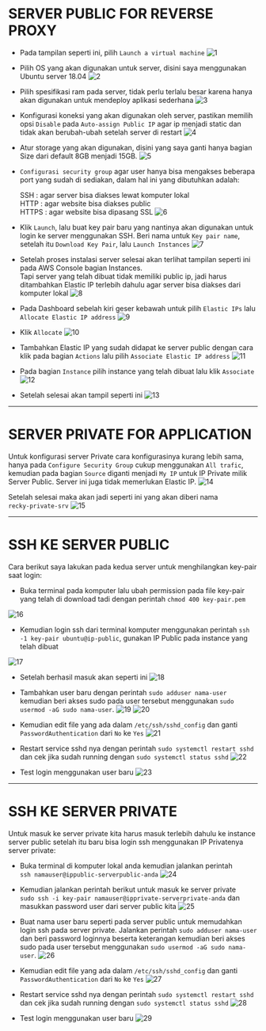 # SERVER PUBLIC FOR REVERSE PROXY

- Pada tampilan seperti ini, pilih `Launch a virtual machine`
  ![1](https://user-images.githubusercontent.com/45087061/101750801-16988600-3b02-11eb-9da7-b8720bf531d9.png)

- Pilih OS yang akan digunakan untuk server, disini saya menggunakan Ubuntu server 18.04
  ![2](https://user-images.githubusercontent.com/45087061/101751756-39776a00-3b03-11eb-9025-b2a114ca3d32.png)

- Pilih spesifikasi ram pada server, tidak perlu terlalu besar karena hanya akan digunakan untuk mendeploy aplikasi sederhana
  ![3](https://user-images.githubusercontent.com/45087061/101752619-4e083200-3b04-11eb-807c-6b5283ddf28f.png)

- Konfigurasi koneksi yang akan digunakan oleh server, pastikan memilih opsi `Disable` pada `Auto-assign Public IP` agar ip menjadi static dan tidak akan berubah-ubah setelah server di restart
  ![4](https://user-images.githubusercontent.com/45087061/101783212-92a7c380-3b2c-11eb-9239-e578b4a6316f.png)

- Atur storage yang akan digunakan, disini yang saya ganti hanya bagian Size dari default 8GB menjadi 15GB.
  ![5](https://user-images.githubusercontent.com/45087061/101784452-1b732f00-3b2e-11eb-8170-718a05310e29.png)

- `Configurasi security group` agar user hanya bisa mengakses beberapa port yang sudah di sediakan, dalam hal ini yang dibutuhkan adalah:

    SSH : agar server bisa diakses lewat komputer lokal\
    HTTP : agar website bisa diakses public\
    HTTPS : agar website bisa dipasang SSL
  ![6](https://user-images.githubusercontent.com/45087061/101784581-48274680-3b2e-11eb-8bea-cff7c50e7174.png)

- Klik `Launch`, lalu buat key pair baru yang nantinya akan digunakan untuk login ke server menggunakan SSH. Beri nama untuk `Key pair name`, setelah itu `Download Key Pair`, lalu `Launch Instances`
  ![7](https://user-images.githubusercontent.com/45087061/101785162-00ed8580-3b2f-11eb-87de-48d6a6d815ad.png)

- Setelah proses instalasi server selesai akan terlihat tampilan seperti ini pada AWS Console bagian Instances.\
Tapi server yang telah dibuat tidak memiliki public ip, jadi harus ditambahkan Elastic IP terlebih dahulu agar server bisa diakses dari komputer lokal
  ![8](https://user-images.githubusercontent.com/45087061/101785591-8709cc00-3b2f-11eb-9f5f-f734847ea194.png)

- Pada Dashboard sebelah kiri geser kebawah untuk pilih `Elastic IPs` lalu `Allocate Elastic IP address`
  ![9](https://user-images.githubusercontent.com/45087061/101786020-01d2e700-3b30-11eb-9c72-dd5675d0f01b.png)

- Klik `Allocate`
  ![10](https://user-images.githubusercontent.com/45087061/101786659-c258ca80-3b30-11eb-9f1e-6bf5bf1ec3e0.png)

- Tambahkan Elastic IP yang sudah didapat ke server public dengan cara klik pada bagian `Actions` lalu pilih `Associate Elastic IP address`
  ![11](https://user-images.githubusercontent.com/45087061/101786886-0fd53780-3b31-11eb-86cd-5fe4eb998f66.png)

- Pada bagian `Instance` pilih instance yang telah dibuat lalu klik `Associate`
  ![12](https://user-images.githubusercontent.com/45087061/101787180-63478580-3b31-11eb-8348-b477b9621ba3.png)

- Setelah selesai akan tampil seperti ini
  ![13](https://user-images.githubusercontent.com/45087061/101787431-a7d32100-3b31-11eb-817d-0e3a80b514d4.png)

---

# SERVER PRIVATE FOR APPLICATION

Untuk konfigurasi server Private cara konfigurasinya kurang lebih sama, hanya pada `Configure Security Group` cukup menggunakan `All trafic`, kemudian pada bagian `Source` diganti menjadi `My IP` untuk IP Private milik Server Public. Server ini juga tidak memerlukan Elastic IP.
![14](https://user-images.githubusercontent.com/45087061/101787847-1f08b500-3b32-11eb-9bc3-35b2f8e67c85.png)

Setelah selesai maka akan jadi seperti ini yang akan diberi nama\
`recky-private-srv`
![15](https://user-images.githubusercontent.com/45087061/101788361-963e4900-3b32-11eb-80fd-ecc76bd9b85d.png)

---

# SSH KE SERVER PUBLIC

Cara berikut saya lakukan pada kedua server untuk menghilangkan key-pair saat login:
- Buka terminal pada komputer lalu ubah permission pada file key-pair yang telah di download tadi dengan perintah `chmod 400 key-pair.pem`

![16](https://user-images.githubusercontent.com/45087061/101788871-2f6d5f80-3b33-11eb-92c5-b1d0a5ba6ad8.png)

- Kemudian login ssh dari terminal komputer menggunakan perintah `ssh -1 key-pair ubuntu@ip-public`, gunakan IP Public pada instance yang telah dibuat

![17](https://user-images.githubusercontent.com/45087061/101789491-f1247000-3b33-11eb-8209-dc090656f6eb.png)

- Setelah berhasil masuk akan seperti ini
![18](https://user-images.githubusercontent.com/45087061/101789922-714ad580-3b34-11eb-8fc9-4acf262c026a.png)

- Tambahkan user baru dengan perintah `sudo adduser nama-user` kemudian beri akses sudo pada user tersebut menggunakan `sudo usermod -aG sudo nama-user`.
![19](https://user-images.githubusercontent.com/45087061/101790375-f635ef00-3b34-11eb-855a-ad476584ffcb.png)
![20](https://user-images.githubusercontent.com/45087061/101790754-65134800-3b35-11eb-844b-5382a688a511.png)

- Kemudian edit file yang ada dalam `/etc/ssh/sshd_config` dan ganti `PasswordAuthentication` dari `No` ke `Yes`
![21](https://user-images.githubusercontent.com/45087061/101790990-9f7ce500-3b35-11eb-931f-8f1ee5f6ec5b.png)

- Restart service sshd nya dengan perintah `sudo systemctl restart sshd` dan cek jika sudah running dengan `sudo systemctl status sshd`
![22](https://user-images.githubusercontent.com/45087061/101791043-ac99d400-3b35-11eb-9f8d-46b6895f92d6.png)

- Test login menggunakan user baru
![23](https://user-images.githubusercontent.com/45087061/101791422-16b27900-3b36-11eb-9372-5cf23aad9989.png)

---

# SSH KE SERVER PRIVATE

Untuk masuk ke server private kita harus masuk terlebih dahulu ke instance server public setelah itu baru bisa login ssh menggunakan IP Privatenya server private:
- Buka terminal di komputer lokal anda kemudian jalankan perintah\
`ssh namauser@ippublic-serverpublic-anda`
![24](https://user-images.githubusercontent.com/45087061/102003203-b8081d80-3d36-11eb-972e-a4bedc08e3bf.png)

- Kemudian jalankan perintah berikut untuk masuk ke server private\
`sudo ssh -i key-pair namauser@ipprivate-serverprivate-anda` dan masukkan password user dari server public kita
![25](https://user-images.githubusercontent.com/45087061/102003267-b7bc5200-3d37-11eb-96f4-b9d57ef15d3a.png)

- Buat nama user baru seperti pada server public untuk memudahkan login ssh pada server private. Jalankan perintah `sudo adduser nama-user` dan beri password loginnya beserta keterangan kemudian beri akses sudo pada user tersebut menggunakan `sudo usermod -aG sudo nama-user`.
![26](https://user-images.githubusercontent.com/45087061/102003343-acb5f180-3d38-11eb-84cf-29d3fa9533df.png)

- Kemudian edit file yang ada dalam `/etc/ssh/sshd_config` dan ganti `PasswordAuthentication` dari `No` ke `Yes`
![27](https://user-images.githubusercontent.com/45087061/102003423-e0dde200-3d39-11eb-974a-303a9266998b.png)

- Restart service sshd nya dengan perintah `sudo systemctl restart sshd` dan cek jika sudah running dengan `sudo systemctl status sshd`
![28](https://user-images.githubusercontent.com/45087061/102003444-1256ad80-3d3a-11eb-9afc-9c0401cb7427.png)

- Test login menggunakan user baru
![29](https://user-images.githubusercontent.com/45087061/102003475-8e50f580-3d3a-11eb-847d-28b28a57353e.png)
